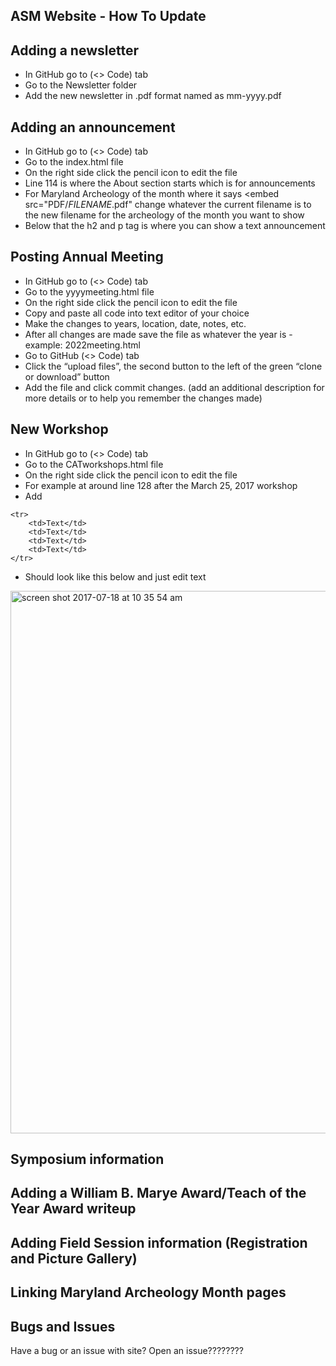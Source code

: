 ## ASM Website - How To Update


## Adding a newsletter
  * In GitHub go to (<> Code) tab
  * Go to the Newsletter folder 
  * Add the new newsletter in .pdf format named as mm-yyyy.pdf

## Adding an announcement
  * In GitHub go to (<> Code) tab
  * Go to the index.html file 
  * On the right side click the pencil icon to edit the file
  * Line 114 is where the About section starts which is for announcements
  * For Maryland Archeology of the month where it says <embed src="PDF/*FILENAME*.pdf" change whatever the current filename       is to the new filename for the archeology of the month you want to show
  * Below that the h2 and p tag is where you can show a text announcement

## Posting Annual Meeting
  * In GitHub go to (<> Code) tab
  * Go to the yyyymeeting.html file 
  * On the right side click the pencil icon to edit the file
  * Copy and paste all code into text editor of your choice
  * Make the changes to years, location, date, notes, etc.
  * After all changes are made save the file as whatever the year is - example: 2022meeting.html
  * Go to GitHub (<> Code) tab
  * Click the “upload files”, the second button to the left of the green “clone or download” button
  * Add the file and click commit changes. (add an additional description for more details or to help you remember the changes     made)


## New Workshop
  * In GitHub go to (<> Code) tab
  * Go to the CATworkshops.html file
  * On the right side click the pencil icon to edit the file
  * For example at around line 128 after the March 25, 2017 workshop 
  * Add 
  ```
  <tr>
      <td>Text</td>
      <td>Text</td>
      <td>Text</td>
      <td>Text</td>
  </tr>
  ```
  * Should look like this below and just edit text
  <img width="868" alt="screen shot 2017-07-18 at 10 35 54 am" src="https://user-images.githubusercontent.com/25751413/28323866-faac0bce-6ba7-11e7-8a06-b6e254bc9fe5.png"> 
     
## Symposium information

## Adding a William B. Marye Award/Teach of the Year Award writeup

## Adding Field Session information (Registration and Picture Gallery)

## Linking Maryland Archeology Month pages


## Bugs and Issues

Have a bug or an issue with site? Open an issue????????

